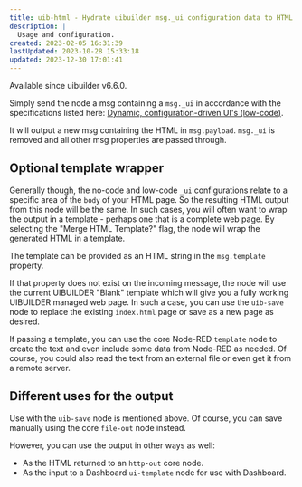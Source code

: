 ```yaml
---
title: uib-html - Hydrate uibuilder msg._ui configuration data to HTML
description: |
  Usage and configuration.
created: 2023-02-05 16:31:39
lastUpdated: 2023-10-28 15:33:18
updated: 2023-12-30 17:01:41
---
```


Available since uibuilder v6.6.0.

Simply send the node a msg containing a `msg._ui` in accordance with the specifications listed here: [Dynamic, configuration-driven UI's (low-code)](client-docs/config-driven-ui).

It will output a new msg containing the HTML in `msg.payload`. `msg._ui` is removed and all other msg properties are passed through.

## Optional template wrapper

Generally though, the no-code and low-code `_ui` configurations relate to a specific area of the `body` of your HTML page. So the resulting HTML output from this node will be the same. In such cases, you will often want to wrap the output in a template - perhaps one that is a complete web page. By selecting the "Merge HTML Template?" flag, the node will wrap the generated HTML in a template.

The template can be provided as an HTML string in the `msg.template` property. 

If that property does not exist on the incoming message, the node will use the current UIBUILDER "Blank" template which will give you a fully working UIBUILDER managed web page. In such a case, you can use the `uib-save` node to replace the existing `index.html` page or save as a new page as desired.

If passing a template, you can use the core Node-RED `template` node to create the text and even include some data from Node-RED as needed. Of course, you could also read the text from an external file or even get it from a remote server.

## Different uses for the output

Use with the `uib-save` node is mentioned above. Of course, you can save manually using the core `file-out` node instead.

However, you can use the output in other ways as well:

* As the HTML returned to an `http-out` core node.
* As the input to a Dashboard `ui-template` node for use with Dashboard.
